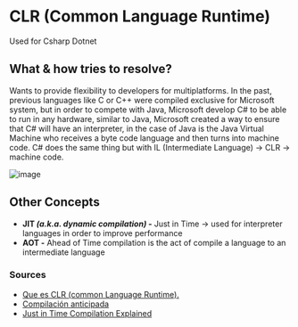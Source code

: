 # CLR (Common Language Runtime)
Used for Csharp Dotnet 
## What & how tries to resolve?
Wants to provide flexibility to developers for multiplatforms. In the past, previous languages like C or C++ were compiled exclusive for Microsoft system, but in order to compete with Java, Microsoft develop C# to be able to run in any hardware, similar to Java, Microsoft created a way to ensure that C# will have an interpreter, in the case of Java is the Java Virtual Machine who receives a byte code language and then turns into machine code. C# does the same thing but with IL (Intermediate Language) -> CLR -> machine code.

![image](https://i.ytimg.com/vi/CVPq7090TBY/maxresdefault.jpg)

## Other Concepts
* **JIT _(a.k.a. dynamic compilation)_ -** Just in Time -> used for interpreter languages in order to improve performance
* **AOT -** Ahead of Time compilation is the act of compile a language to an intermediate language

### Sources
* [Que es CLR (common Language Runtime).](https://www.youtube.com/watch?v=CVPq7090TBY&ab_channel=Sr-Root.Net)
* [Compilación anticipada](https://es.wikipedia.org/wiki/Compilaci%C3%B3n_anticipada)
* [Just in Time Compilation Explained](https://www.freecodecamp.org/news/just-in-time-compilation-explained/)
